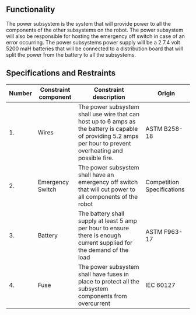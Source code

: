 ## Functionality
The power subsystem is the system that will provide power to all the components of the other subsystems on the robot. The power subsystem will also be responsible for hosting the emergency off switch in case of an error occurring. The power subsystems power supply will be a 2 7.4 volt 5200 maH batteries that will be connected to a distribution board that will split the power from the battery to all the subsystems.  

## Specifications and Restraints
| Number | Constraint component | Constraint description | Origin |
|--------|----------------------|------------------------|--------|
| 1. | Wires | The power subsystem shall use wire that can host up to 6 amps as the battery is capable of providing 5.2 amps per hour to prevent overheating and possible fire. | ASTM B258-18 |
| 2. |  Emergency Switch | The power subsystem shall have an emergency off switch that will cut power to all components of the robot  | Competition Specifications |
| 3. | Battery | The battery shall supply at least 5 amp per hour to ensure there is enough current supplied for the demand of the load | ASTM F963-17 |
| 4. | Fuse | The power subsystem shall have fuses in place to protect all the subsystem components from overcurrent    | IEC 60127 |
